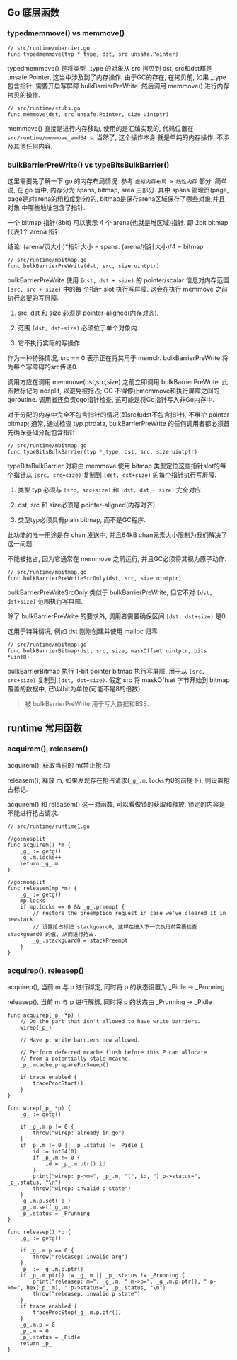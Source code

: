 ## Go 底层函数

### typedmemmove() vs memmove()

```cgo
// src/runtime/mbarrier.go
func typedmemmove(typ *_type, dst, src unsafe.Pointer)
```

typedmemmove() 是将类型 _type 的对象从 src 拷贝到 dst, src和dst都是 unsafe.Pointer, 这当中涉及到了内存操作.
由于GC的存在, 在拷贝前, 如果 _type 包含指针, 需要开启写屏障 bulkBarrierPreWrite. 然后调用 memmove() 进行内存
拷贝的操作. 


```cgo
// src/runtime/stubs.go
func memmove(dst, src unsafe.Pointer, size uintptr)
```

memmove() 直接是进行内存移动, 使用的是汇编实现的, 代码位置在 `src/runtime/memmove_amd64.s`. 当然了, 这个操作本身
就是单纯的内存操作, 不涉及其他任何内容.

### bulkBarrierPreWrite() vs typeBitsBulkBarrier()

这里需要先了解一下 go 的内存布局情况. 参考 `虚拟内存布局 > 线性内存` 部分. 简单说, 在 go 当中, 内存分为 spans, bitmap,
area 三部分. 其中 spans 管理页(page, page是对arena的粗粒度划分)的,  bitmap是保存arena区域保存了哪些对象,并且对象
中哪些地址包含了指针. 

一个 bitmap 指针(8bit) 可以表示 4 个 arena(也就是堆区域)指针. 即 2bit bitmap代表1个 arena 指针. 

结论: (arena/页大小)*指针大小 = spans.  (arena/指针大小)/4 = bitmap 


```cgo
// src/runtime/mbitmap.go
func bulkBarrierPreWrite(dst, src, size uintptr)
```

bulkBarrierPreWrite 使用 `[dst, dst + size)` 的 pointer/scalar 信息对内存范围 `[src, src + size)` 中的每
个指针 slot 执行写屏障. 这会在执行 memmove 之前执行必要的写屏障.

1. src, dst 和 size 必须是 pointer-aligned(内存对齐). 

2. 范围 `[dst, dst+size)` 必须位于单个对象内. 

3. 它不执行实际的写操作.

作为一种特殊情况, src == 0 表示正在将其用于 memclr. bulkBarrierPreWrite 将为每个写障碍的src传递0.


调用方应在调用 memmove(dst,src,size) 之前立即调用 bulkBarrierPreWrite. 此函数标记为 nosplit, 以避免被抢占; GC
不得停止memmove和执行屏障之间的goroutine. 调用者还负责cgo指针检查, 这可能是将Go指针写入非Go内存中.

对于分配的内存中完全不包含指针的情况(即src和dst不包含指针), 不维护 pointer bitmap; 通常, 通过检查 typ.ptrdata, 
bulkBarrierPreWrite 的任何调用者都必须首先确保基础分配包含指针.


```cgo
// src/runtime/mbitmap.go
func typeBitsBulkBarrier(typ *_type, dst, src, size uintptr)
```

typeBitsBulkBarrier 对将由 memmove 使用 bitmap 类型定位这些指针slot的每个指针从 `[src, src+size)` 复制到
`[dst, dst+size)` 的每个指针执行写屏障.

1. 类型 typ 必须与 `[src, src+size)` 和 `[dst, dst + size)` 完全对应.

2. dst, src 和 size必须是 pointer-aligned(内存对齐).

3. 类型typ必须具有plain bitmap, 而不是GC程序.

此功能的唯一用途是在 chan 发送中, 并且64kB chan元素大小限制为我们解决了这一问题.

不能被抢占, 因为它通常在 memmove 之前运行, 并且GC必须将其视为原子动作.


```cgo
// src/runtime/mbitmap.go
func bulkBarrierPreWriteSrcOnly(dst, src, size uintptr)
```

bulkBarrierPreWriteSrcOnly 类似于 bulkBarrierPreWrite, 但它不对 `[dst, dst+size)` 范围执行写屏障.

除了 bulkBarrierPreWrite 的要求外, 调用者需要确保区间 `[dst, dst+size)` 是0.

这用于特殊情况, 例如 dst 刚刚创建并使用 malloc 归零.


```cgo
// src/runtime/mbitmap.go
func bulkBarrierBitmap(dst, src, size, maskOffset uintptr, bits *uint8)
```

bulkBarrierBitmap 执行 1-bit pointer bitmap 执行写屏障. 用于从 `[src, src+size)` 复制到 `[dst, dst+size)`.
假定 src 将 maskOffset 字节开始到 bitmap 覆盖的数据中, 已\以bit为单位(可能不是8的倍数).

> 被 bulkBarrierPreWrite 用于写入数据和BSS.



## runtime 常用函数

### acquirem(), releasem()

acquirem(), 获取当前的 m(禁止抢占)

releasem(), 释放 m, 如果发现存在抢占请求(`_g_.m.locks`为0的前提下), 则设置抢占标记.

acquirem() 和 releasem() 这一对函数, 可以看做锁的获取和释放. 锁定的内容是不能进行抢占请求.

```cgo
// src/runtime/runtime1.go

//go:nosplit
func acquirem() *m {
    _g_ := getg()
    _g_.m.locks++
    return _g_.m
}

//go:nosplit
func releasem(mp *m) {
    _g_ := getg()
    mp.locks--
    if mp.locks == 0 && _g_.preempt {
        // restore the preemption request in case we've cleared it in newstack
        // 设置抢占标记 stackguard0, 这样在进入下一次执行前需要检查 stackguard0 的值, 从而进行抢占.
        _g_.stackguard0 = stackPreempt
    }
}
```


### acquirep(), releasep()

acquirep(), 当前 m 与 p 进行绑定, 同时将 p 的状态设置为 _Pidle -> _Prunning.

releasep(), 当前 m 与 p 进行解绑, 同时将 p 的状态由 _Prunning -> _Pidle

```cgo
func acquirep(_p_ *p) {
    // Do the part that isn't allowed to have write barriers.
    wirep(_p_)

    // Have p; write barriers now allowed.

    // Perform deferred mcache flush before this P can allocate
    // from a potentially stale mcache.
    _p_.mcache.prepareForSweep()

    if trace.enabled {
        traceProcStart()
    }
}

func wirep(_p_ *p) {
    _g_ := getg()

    if _g_.m.p != 0 {
        throw("wirep: already in go")
    }
    if _p_.m != 0 || _p_.status != _Pidle {
        id := int64(0)
        if _p_.m != 0 {
            id = _p_.m.ptr().id
        }
        print("wirep: p->m=", _p_.m, "(", id, ") p->status=", _p_.status, "\n")
        throw("wirep: invalid p state")
    }
    _g_.m.p.set(_p_)
    _p_.m.set(_g_.m)
    _p_.status = _Prunning
}

func releasep() *p {
    _g_ := getg()

    if _g_.m.p == 0 {
        throw("releasep: invalid arg")
    }
    _p_ := _g_.m.p.ptr()
    if _p_.m.ptr() != _g_.m || _p_.status != _Prunning {
        print("releasep: m=", _g_.m, " m->p=", _g_.m.p.ptr(), " p->m=", hex(_p_.m), " p->status=", _p_.status, "\n")
        throw("releasep: invalid p state")
    }
    if trace.enabled {
        traceProcStop(_g_.m.p.ptr())
    }
    _g_.m.p = 0
    _p_.m = 0
    _p_.status = _Pidle
    return _p_
}
```
